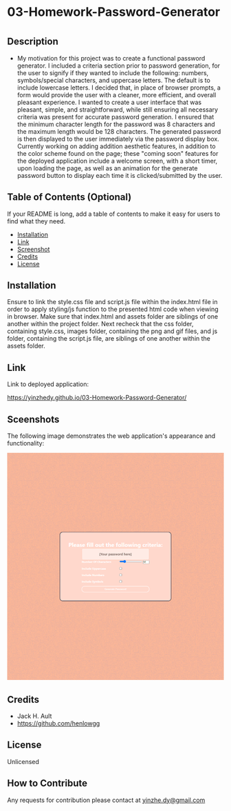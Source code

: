 # 03-Homework-Password-Generator

# <Homework-Password-Generator>
## Description

- My motivation for this project was to create a functional password generator. I included a criteria section prior to password generation, for the user to signify if they wanted to include the following: numbers, symbols/special characters, and uppercase letters. The default is to include lowercase letters. I decided that, in place of browser prompts, a form would provide the user with a cleaner, more efficient, and overall pleasant experience. I wanted to create a user interface that was pleasant, simple, and straightforward, while still ensuring all necessary criteria was present for accurate password generation. I ensured that the minimum character length for the password was 8 characters and the maximum length would be 128 characters. The generated password is then displayed to the user immediately via the password display box. Currently working on adding addition aesthetic features, in addition to the color scheme found on the page; these "coming soon" features for the deployed application include a welcome screen, with a short timer, upon loading the page, as well as an animation for the generate password button to display each time it is clicked/submitted by the user. 

## Table of Contents (Optional)
If your README is long, add a table of contents to make it easy for users to find what they need.
- [Installation](#installation)
- [Link](#link)
- [Screenshot](#screenshot)
- [Credits](#credits)
- [License](#license)
## Installation
Ensure to link the style.css file and script.js file within the index.html file in order to apply styling/js function to the presented html code when viewing in browser. Make sure that index.html and assets folder are siblings of one another within the project folder. Next recheck that the css folder, containing style.css, images folder, containing the png and gif files, and js folder, containing the script.js file, are siblings of one another within the assets folder.

## Link
Link to deployed application:

https://yinzhedy.github.io/03-Homework-Password-Generator/

## Sceenshots

The following image demonstrates the web application's appearance and functionality:

![image](./assets/Images/screenshot.png)

## Credits
- Jack H. Ault
- https://github.com/henlowgg
## License
Unlicensed

## How to Contribute
Any requests for contribution please contact at yinzhe.dy@gmail.com
